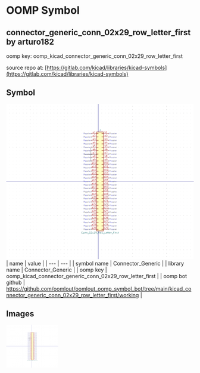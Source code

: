 # OOMP Symbol  
## connector_generic_conn_02x29_row_letter_first  by arturo182  
  
oomp key: oomp_kicad_connector_generic_conn_02x29_row_letter_first  
  
source repo at: [https://gitlab.com/kicad/libraries/kicad-symbols](https://gitlab.com/kicad/libraries/kicad-symbols)  
## Symbol  
  
[![working.png](working_600.png)](working.png)  
| name | value | 
| --- | --- | 
| symbol name | Connector_Generic | 
| library name | Connector_Generic | 
| oomp key | oomp_kicad_connector_generic_conn_02x29_row_letter_first | 
| oomp bot github | https://github.com/oomlout/oomlout_oomp_symbol_bot/tree/main/kicad_connector_generic_conn_02x29_row_letter_first/working | 
## Images  
  
[![working.png](working_140.png)](working.png)  
